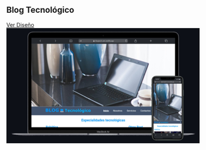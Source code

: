 ## Blog Tecnológico

[Ver Diseño](https://www.figma.com/file/yjPEbWWKWpfJFQKxgKGQYJ/Tech-Project?node-id=0%3A1)
![Blog Tecnológico](./build/img/blogTech.jpg)
